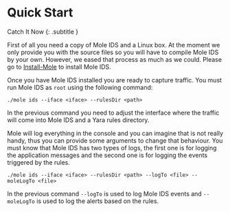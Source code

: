# Quick Start

Catch It Now
{: .subtitle }

First of all you need a copy of Mole IDS and a Linux box. At the moment we only
provide you with the source files so you will have to compile Mole IDS by your own.
However, we eased that process as much as we could. Please go to
[Install-Mole](/getting-started/install-mole/) to install Mole IDS.

Once you have Mole IDS installed you are ready to capture traffic. You must run
Mole IDS as `root` using the following command:

```shell
./mole ids --iface <iface> --rulesDir <path>
```

In the previous command you need to adjust the interface where the traffic will
come into Mole IDS and a Yara rules directory.

Mole will log everything in the console and you can imagine that is not really
handy, thus you can provide some arguments to change that behaviour. You must know
that Mole IDS has two types of logs, the first one is for logging the application
messages and the second one is for logging the events triggered by the rules.

```shell
./mole ids --iface <iface> --rulesDir <path> --logTo <file> --moleLogTo <file>
```

In the previous command `--logTo` is used to log Mole IDS events and `--moleLogTo`
is used to log the alerts based on the rules.

